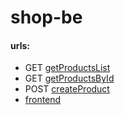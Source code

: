 # shop-be

#### urls:
  - GET [getProductsList](https://jbba6eyxp9.execute-api.us-east-1.amazonaws.com/dev/products)
  - GET [getProductsById](https://jbba6eyxp9.execute-api.us-east-1.amazonaws.com/dev/products{id})
  - POST [createProduct](https://jbba6eyxp9.execute-api.us-east-1.amazonaws.com/dev/products)
  - [frontend](https://d2bl0mbrl42afp.cloudfront.net/)
